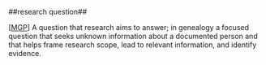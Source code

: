 ##research question##

\[[MGP](SOURCES.md#MGP)\] A question that research aims to answer; in genealogy a focused question that seeks unknown information about a documented person and that helps frame research scope, lead to relevant information, and identify evidence.
